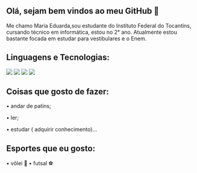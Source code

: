 ## Olá, sejam bem vindos ao meu GitHub 👋

Me chamo Maria Eduarda,sou estudante do Instituto Federal do Tocantins, cursando técnico em informática, estou no 2° ano. Atualmente estou bastante focada em estudar para vestibulares e o Enem.


## Linguagens e Tecnologias:

<img src="https://img.shields.io/badge/JavaScript-323330?style=for-the-badge&logo=javascript&logoColor=F7DF1E" />
<img src="https://img.shields.io/badge/PHP-777BB4?style=for-the-badge&logo=php&logoColor=white" />
<img src="https://img.shields.io/badge/-Linux-black?style=for-the-badge&logo=Linux" />
<img src="https://img.shields.io/badge/GitHub-%2312100E.svg?&style=for-the-badge&logo=Github&logoColor=white" />


## Coisas que gosto de fazer:

• andar de patins;

• ler;

• estudar ( adquirir conhecimento)...

## Esportes que eu gosto:

• vôlei 🏐 
• futsal ⚽️
